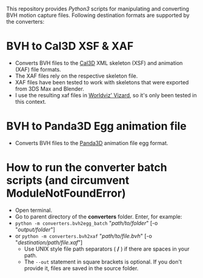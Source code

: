 This repository provides *Python3* scripts for manipulating and converting BVH motion capture files.
Following destination formats are supported by the converters:

# BVH to Cal3D XSF & XAF
* Converts BVH files to the [Cal3D](https://github.com/mp3butcher/Cal3D/) XML skeleton (XSF) and animation (XAF) file formats.
* The XAF files rely on the respective skeleton file.
* XAF files have been tested to work with skeletons that were exported from 3DS Max and Blender.
* I use the resulting xaf files in [Worldviz' Vizard](https://www.worldviz.com/vizard), so it's only been tested in this context.

# BVH to Panda3D Egg animation file
* Converts BVH files to the [Panda3D](https://panda3d.org/) animation file egg format.

# How to run the converter batch scripts (and circumvent ModuleNotFoundError)
* Open terminal.
* Go to parent directory of the __converters__ folder. Enter, for example:
* `python -m converters.bvh2egg_batch` "*path/to/folder*" [-o "*output/folder*"]
* or `python -m converters.bvh2xaf` "*path/to/file.bvh*" [-o "*destination/path/file.xaf*"]
  * Use UNIX style file path separators ( __/__ ) if there are spaces in your path.
  * The `--out` statement in square brackets is optional. If you don't provide it, files are saved in the source folder.
